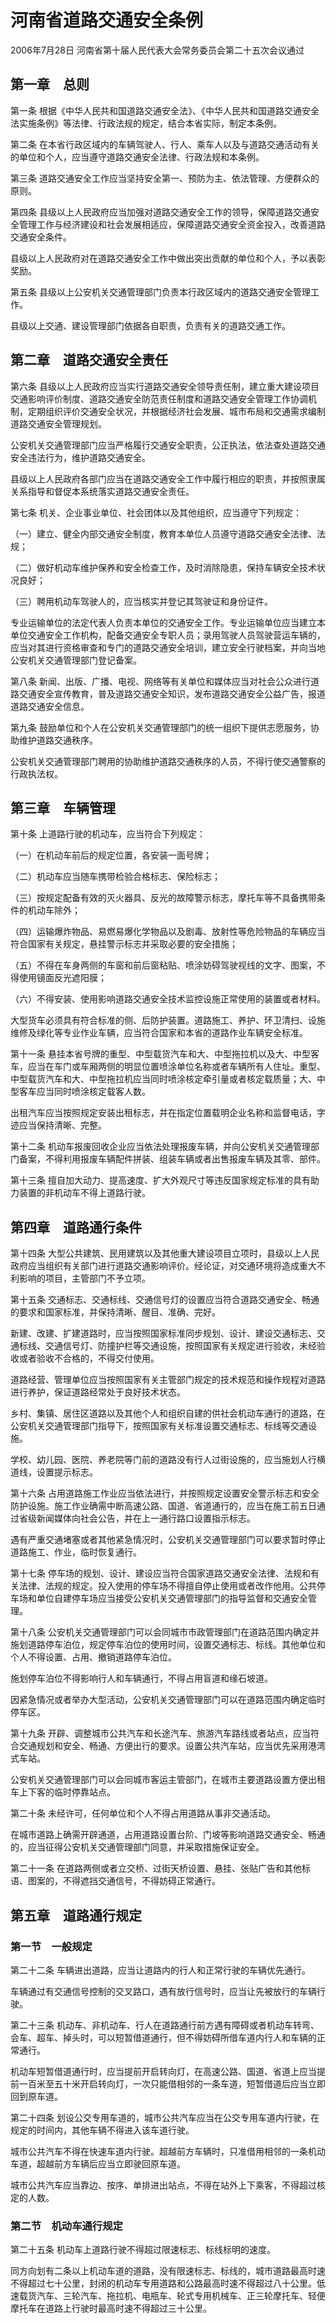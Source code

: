 # 河南省道路交通安全条例

2006年7月28日 河南省第十届人民代表大会常务委员会第二十五次会议通过

<!-- INFO END -->

## 第一章　总则

第一条 根据《中华人民共和国道路交通安全法》、《中华人民共和国道路交通安全法实施条例》等法律、行政法规的规定，结合本省实际，制定本条例。

第二条 在本省行政区域内的车辆驾驶人、行人、乘车人以及与道路交通活动有关的单位和个人，应当遵守道路交通安全法律、行政法规和本条例。

第三条 道路交通安全工作应当坚持安全第一、预防为主、依法管理、方便群众的原则。

第四条 县级以上人民政府应当加强对道路交通安全工作的领导，保障道路交通安全管理工作与经济建设和社会发展相适应，保障道路交通安全资金投入，改善道路交通安全条件。

县级以上人民政府对在道路交通安全工作中做出突出贡献的单位和个人，予以表彰奖励。

第五条 县级以上公安机关交通管理部门负责本行政区域内的道路交通安全管理工作。

县级以上交通、建设管理部门依据各自职责，负责有关的道路交通工作。

## 第二章　道路交通安全责任

第六条 县级以上人民政府应当实行道路交通安全领导责任制，建立重大建设项目交通影响评价制度、道路交通安全防范责任制度和道路交通安全管理工作协调机制，定期组织评价交通安全状况，并根据经济社会发展、城市布局和交通需求编制道路交通安全管理规划。

公安机关交通管理部门应当严格履行交通安全职责，公正执法，依法查处道路交通安全违法行为，维护道路交通安全。

县级以上人民政府各部门应当在道路交通安全工作中履行相应的职责，并按照隶属关系指导和督促本系统落实道路交通安全责任。

第七条 机关、企业事业单位、社会团体以及其他组织，应当遵守下列规定：

（一）建立、健全内部交通安全制度，教育本单位人员遵守道路交通安全法律、法规；

（二）做好机动车维护保养和安全检查工作，及时消除隐患，保持车辆安全技术状况良好；

（三）聘用机动车驾驶人的，应当核实并登记其驾驶证和身份证件。

专业运输单位的法定代表人负责本单位的交通安全工作。专业运输单位应当建立本单位交通安全工作机构，配备交通安全专职人员；录用驾驶人员驾驶营运车辆的，应当对其进行资格审查和专门的道路交通安全培训，建立安全行驶档案，并向当地公安机关交通管理部门登记备案。

第八条 新闻、出版、广播、电视、网络等有关单位和媒体应当对社会公众进行道路交通安全宣传教育，普及道路交通安全知识，发布道路交通安全公益广告，报道道路交通安全信息。

第九条 鼓励单位和个人在公安机关交通管理部门的统一组织下提供志愿服务，协助维护道路交通秩序。

公安机关交通管理部门聘用的协助维护道路交通秩序的人员，不得行使交通警察的行政执法权。

## 第三章　车辆管理

第十条 上道路行驶的机动车，应当符合下列规定：

（一）在机动车前后的规定位置，各安装一面号牌；

（二）机动车应当随车携带检验合格标志、保险标志；

（三）按规定配备有效的灭火器具、反光的故障警示标志，摩托车等不具备携带条件的机动车除外；

（四）运输爆炸物品、易燃易爆化学物品以及剧毒、放射性等危险物品的车辆应当符合国家有关规定，悬挂警示标志并采取必要的安全措施；

（五）不得在车身两侧的车窗和前后窗粘贴、喷涂妨碍驾驶视线的文字、图案，不得使用镜面反光遮阳膜；

（六）不得安装、使用影响道路交通安全技术监控设施正常使用的装置或者材料。

大型货车必须具有符合标准的侧、后防护装置。道路施工、养护、环卫清扫、设施维修及绿化等专业作业车辆，应当符合国家和本省的道路作业车辆安全标准。

第十一条 悬挂本省号牌的重型、中型载货汽车和大、中型拖拉机以及大、中型客车，应当在车门或车厢两侧的明显位置喷涂单位名称或者车辆所有人住址。重型、中型载货汽车和大、中型拖拉机应当同时喷涂核定牵引量或者核定载质量；大、中型客车应当同时喷涂核定载客人数。

出租汽车应当按照规定安装出租标志，并在指定位置载明企业名称和监督电话，字迹应当保持清晰、完整。

第十二条 机动车报废回收企业应当依法处理报废车辆，并向公安机关交通管理部门备案，不得利用报废车辆配件拼装、组装车辆或者出售报废车辆及其零、部件。

第十三条 擅自加大动力、提高速度、扩大外观尺寸等违反国家规定标准的具有助力装置的非机动车不得上道路行驶。

## 第四章　道路通行条件

第十四条 大型公共建筑、民用建筑以及其他重大建设项目立项时，县级以上人民政府应当组织有关部门进行道路交通影响评价。经论证，对交通环境将造成重大不利影响的项目，主管部门不予立项。

第十五条 交通标志、交通标线、交通信号灯的设置应当符合道路交通安全、畅通的要求和国家标准，并保持清晰、醒目、准确、完好。

新建、改建、扩建道路时，应当按照国家标准同步规划、设计、建设交通标志、交通标线、交通信号灯、防撞护栏等交通设施，按照国家有关规定进行验收，未经验收或者验收不合格的，不得交付使用。

道路经营、管理单位应当按照国家有关主管部门规定的技术规范和操作规程对道路进行养护，保证道路经常处于良好技术状态。

乡村、集镇、居住区道路以及其他个人和组织自建的供社会机动车通行的道路，在公安机关交通管理部门指导下，按照国家有关标准设置交通标志、标线等交通设施。

学校、幼儿园、医院、养老院等门前的道路没有行人过街设施的，应当施划人行横道线，设置提示标志。

第十六条 占用道路施工作业应当依法进行，并按照规定设置安全警示标志和安全防护设施。施工作业确需中断高速公路、国道、省道通行的，应当在施工前五日通过省级新闻媒体向社会公告，并在上一通行路口设置指示标志。

遇有严重交通堵塞或者其他紧急情况时，公安机关交通管理部门可以要求暂时停止道路施工、作业，临时恢复通行。

第十七条 停车场的规划、设计、建设应当符合国家道路交通安全法律、法规和有关法律、法规的规定。投入使用的停车场不得擅自停止使用或者改作他用。公共停车场和单位自建停车场应当接受公安机关交通管理部门的指导监督和交通安全管理。

第十八条 公安机关交通管理部门可以会同城市市政管理部门在道路范围内确定并施划道路停车泊位，规定停车泊位的使用时间，设置交通标志、标线。其他单位和个人不得设置、占用、撤销道路停车泊位。

施划停车泊位不得影响行人和车辆通行，不得占用盲道和缘石坡道。

因紧急情况或者举办大型活动，公安机关交通管理部门可以在道路范围内确定临时停车区。

第十九条 开辟、调整城市公共汽车和长途汽车、旅游汽车路线或者站点，应当符合交通规划和安全、畅通、方便出行的要求。设置公共汽车站，应当优先采用港湾式车站。

公安机关交通管理部门可以会同城市客运主管部门，在城市主要道路设置方便出租车上下客的临时停靠站点。

第二十条 未经许可，任何单位和个人不得占用道路从事非交通活动。

在城市道路上确需开辟通道，占用道路设置台阶、门坡等影响道路交通安全、畅通的，应当征得公安机关交通管理部门同意，并采取措施保证安全。

第二十一条 在道路两侧或者立交桥、过街天桥设置、悬挂、张贴广告和其他标语、图案的，不得遮挡交通信号，不得妨碍正常通行。

## 第五章　道路通行规定

### 第一节　一般规定

第二十二条 车辆进出道路，应当让道路内的行人和正常行驶的车辆优先通行。

车辆通过有交通信号控制的交叉路口，遇有放行信号时，应当让先被放行的车辆行驶。

第二十三条 机动车、非机动车、行人在道路通行前方遇有障碍或者机动车转弯、会车、超车、掉头时，可以短暂借道通行，但不得妨碍所借车道内行人和车辆的正常通行。

机动车短暂借道通行时，应当提前开启转向灯，在高速公路、国道、省道上应当提前一百米至五十米开启转向灯，一次只能借相邻的一条车道，短暂借道后应当立即回到原车道。

第二十四条 划设公交专用车道的，城市公共汽车应当在公交专用车道内行驶，在规定的时间内，其他车辆不得进入该车道行驶。

城市公共汽车不得在快速车道内行驶。超越前方车辆时，只准借用相邻的一条机动车道，超越前方车辆后应当立即驶回原车道。

城市公共汽车应当靠边、按序、单排进出站点，不得在站外上下乘客，不得超过核定的人数。

### 第二节　机动车通行规定

第二十五条 机动车上道路行驶不得超过限速标志、标线标明的速度。

同方向划有二条以上机动车道的道路，没有限速标志、标线的，城市道路最高时速不得超过七十公里，封闭的机动车专用道路和公路最高时速不得超过八十公里。低速载货汽车、三轮汽车、拖拉机、电瓶车、轮式专用机械车、正三轮摩托车、轻便摩托车在道路上行驶时最高时速不得超过三十公里。


